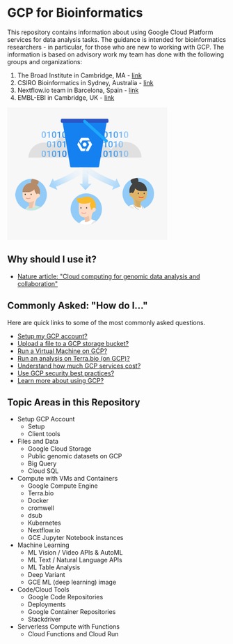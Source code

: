 # GCP for Bioinformatics
This repository contains information about using Google Cloud Platform services for data analysis tasks.  The guidance is intended for bioinformatics researchers - in particular, for those who are new to working with GCP.  The information is based on advisory work my team has done with the following groups and organizations:

1) The Broad Institute in Cambridge, MA - [link](https://www.broadinstitute.org)
2) CSIRO Bioinformatics in Sydney, Australia - [link](https://bioinformatics.csiro.au/)
3) Nextflow.io team in Barcelona, Spain - [link](https://www.nextflow.io/about-us.html)
4) EMBL-EBI in Cambridge, UK - [link](https://www.ebi.ac.uk/)

 [![gcp-genomics](/images/gcp-genomics.png)](https://cloud.google.com/genomics/docs/public-datasets/)

## Why should I use it?

- [Nature article: "Cloud computing for genomic data analysis and collaboration"](https://www.nature.com/articles/nrg.2017.113)


## Commonly Asked: "How do I..."

Here are quick links to some of the most commonly asked questions.

- [Setup my GCP account?](#setup-my-gcp-account)
- [Upload a file to a GCP storage bucket?](#upload-a-file-to-a-gcp-storage-bucket)
- [Run a Virtual Machine on GCP?](#run-a-virtual-machine-on-gcp)
- [Run an analysis on Terra.bio (on GCP)?](#run-an-analysis-on-terrabio-on-gcp)
- [Understand how much GCP services cost?](#understand-how-much-gcp-services-cost)
- [Use GCP security best practices?](#use-gcp-security-best-practices)
- [Learn more about using GCP?](#learn-more-about-using-gcp)

## Topic Areas in this Repository

- Setup GCP Account
    - Setup
    - Client tools
- Files and Data 
    - Google Cloud Storage
    - Public genomic datasets on GCP
    - Big Query
    - Cloud SQL
- Compute with VMs and Containers
    - Google Compute Engine
    - Terra.bio
    - Docker
    - cromwell
    - dsub
    - Kubernetes
    - Nextflow.io
    - GCE Jupyter Notebook instances
- Machine Learning
    - ML Vision / Video APIs & AutoML
    - ML Text / Natural Language APIs
    - ML Table Analysis
    - Deep Variant
    - GCE ML (deep learning) image 
- Code/Cloud Tools
    - Google Code Repositories
    - Deployments
    - Google Container Repositories
    - Stackdriver
- Serverless Compute with Functions
    - Cloud Functions and Cloud Run